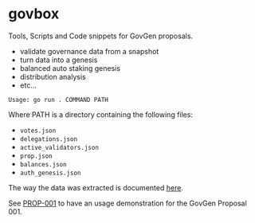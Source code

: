 # govbox

Tools, Scripts and Code snippets for GovGen proposals.
- validate governance data from a snapshot
- turn data into a genesis
- balanced auto staking genesis
- distribution analysis
- etc...

```
Usage: go run . COMMAND PATH
```

Where PATH is a directory containing the following files:
- `votes.json`
- `delegations.json`
- `active_validators.json`
- `prop.json`
- `balances.json`
- `auth_genesis.json`

The way the data was extracted is documented [here](SNAPSHOT-EXTRACT.md).

See [PROP-001](PROP-001.md) to have an usage demonstration for the GovGen
Proposal 001.

